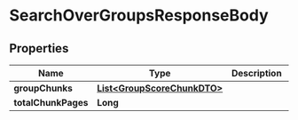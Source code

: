 

# SearchOverGroupsResponseBody


## Properties

| Name | Type | Description | Notes |
|------------ | ------------- | ------------- | -------------|
|**groupChunks** | [**List&lt;GroupScoreChunkDTO&gt;**](GroupScoreChunkDTO.md) |  |  |
|**totalChunkPages** | **Long** |  |  |



